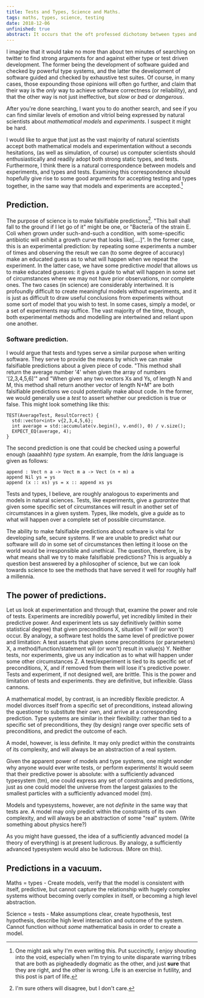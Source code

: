```yaml
---
title: Tests and Types, Science and Maths. 
tags: maths, types, science, testing
date: 2018-12-06
unfinished: true
abstract: It occurs that the oft professed dichotomy between types and tests is anything but. In fact, their relationship bears quite a close resemblance to the relationship between maths and science. This post gives a brief overview of the similarities, and argues (as many do), that neither tests, nor types, are sufficient on their own. 
---
```

I imagine that it would take no more than about ten minutes of searching on twitter to find strong arguments for and against either type or test driven development. The former being the development of software guided and checked by powerful type systems, and the latter the development of software guided and checked by exhaustive test suites. Of course, in many cases, those expounding those opinions will often go further, and claim that their way is the *only* way to achieve software correctness (or reliability), and that the other way is not just ineffective, but *slow* or *bad* or *dangerous*. 

After you're done searching, I want you to do another search, and see if you can find similar levels of emotion and vitriol being expressed by natural scientists about *mathematical models* and *experiments*. I suspect it might be hard. 

I would like to argue that just as the vast majority of natural scientists accept both mathematical models and experimentation without a seconds hesitations, (as well as simulation, of course) us computer scientists should enthusiastically and readily adopt both strong static types, and tests. Furthermore, I think there is a natural correspondence between models and experiments, and types and tests.  Examining this correspondence should hopefully give rise to some good arguments for accepting testing and types together, in the same way that models and experiments are accepted.[^why]

## Prediction.
The purpose of science is to make falsifiable predictions[^science]. "This ball shall fall to the ground if I let go of it" might be one, or "Bacteria of the strain E. Coli when grown under such-and-such a condition, with some-specific antibiotic will exhibit a growth curve that looks like[....]". 
In the former case, this is an experimental prediction: by repeating some experiments a number of times and observing the result we can (to some degree of accuracy) make an educated guess as to what will happen when we repeat the experiment. In the latter case, we have some predictive *model* that allows us to make educated guesses: it gives a guide to what will happen in some set of circumstances where we may not have prior observations, nor complete ones. 
The two cases (in science) are considerably intertwined. It is profoundly difficult to create meaningful models without experiments, and it is just as difficult to draw useful conclusions from experiments without some sort of model that you wish to test. In some cases, simply a model, or a set of experiments may suffice. The vast majority of the time, though, both experimental methods and modelling are intertwined and reliant upon one another. 

### Software prediction. 
I would argue that tests and types serve a similar purpose when writing software. They serve to provide the means by which we can make falsifiable predictions about a given piece of code. 
"This method shall return the average number '4' when given the array of numbers '[2,3,4,5,6]'" and "When given any two vectors Xs and Ys, of length N and M, this method shall return another vector of length N+M" are both falsifiable predictions we could potentially make about code. 
In the former, we would generally use a *test* to assert whether our prediction is true or false. This might look something like this: 

```language=C++
TEST(AverageTest, ResultCorrect) {
  std::vector<int> v{2,3,4,5,6};
  int average = std::accumulate(v.begin(), v.end(), 0) / v.size();
  EXPECT_EQ(average, 4);
}
```
The second prediction is one that could be checked using a powerful enough (aaaahhh) *type system*. An example, from the *Idris* language is given as follows: 

```language=Idris
append : Vect n a -> Vect m a -> Vect (n + m) a
append Nil ys = ys 
append (x :: xs) ys = x :: append xs ys
```

Tests and types, I believe, are roughly analogous to experiments and models in natural sciences. Tests, like experiments, give a *guarantee* that given some specific set of circumstances will result in another set of circumstances in a given system. Types, like models, give a *guide* as to what will happen over a complete set of possible circumstance.

The ability to make falsifiable predictions about software is vital for developing safe, secure systems. If we are unable to predict what our software will *do* in some set of circumstances then letting it loose on the world would be irresponsible and unethical. The question, therefore, is by what means shall we try to make falsifiable predictions? This is arguably a question best answered by a philosopher of science, but we can look towards science to see the methods that have served it well for roughly half a millennia. 

## The power of predictions. 

Let us look at experimentation and through that, examine the power and role of tests. Experiments are incredibly powerful, yet incredibly limited in their predictive power. And experiment lets us say definitively (within some statistical degree) that given preconditions X, situation Y *will* (or won't) occur. By analogy, a software test holds the same level of predictive power and limitation: A test asserts that given some preconditions (or parameters) X, a method/function/statement will (or won't) result in value(s) Y. 
Neither tests, nor experiments, give us any indication as to what will happen under some other circumstances Z. A test/experiment is tied to its specific set of preconditions, X, and if removed from them will lose it's predictive power. Tests and experiment, if not designed well, are brittle. This is the power and limitation of tests and experiments. they are definitive, but inflexible. Glass cannons. 

A mathematical model, by contrast, is an incredibly flexible predictor. A model divorces itself from a specific set of preconditions, instead allowing the questioner to substitute their own, and arrive at a corresponding prediction. 
Type systems are similar in their flexibility: rather than tied to a specific set of preconditions, they (by design) range over specific sets of preconditions, and predict the outcome of each. 

A model, however, is less definite. It may only predict within the constraints of its complexity, and will always be an abstraction of a real system. 

Given the apparent power of models and type systems, one might wonder why anyone would ever write tests, or perform experiments! It would seem that their predictive power is absolute: with a sufficiently advanced typesystem (tm), one could express any set of constraints and predictions, just as one could model the universe from the largest galaxies to the smallest particles with a sufficiently advanced model (tm). 

Models and typesystems, however, are not *definite* in the same way that tests are. A model may only predict within the constraints of its own complexity, and will always be an abstraction of some "real" system. (Write something about physics here?)

As you might have guessed, the idea of a sufficiently advanced model (a theory of everything) is at present ludicrous. By analogy, a sufficiently advanced typesystem would also be ludicrous. (More on this). 

## Predictions in a vacuum.





Maths = types - Create models, verify that the model is consistent with itself, predictive, but cannot capture the relationship with hugely complex systems without becoming overly complex in itself, or becoming a high level abstraction. 

Science = tests - Make assumptions clear, create hypothesis, test hypothesis, describe high level interaction and outcome of the system. Cannot function without _some_ mathematical basis in order to create a model. 

[^science]: I'm sure others will disagree, but I don't care. 
[^why]: One might ask why I'm even writing this. Put succinctly, I enjoy shouting into the void, especially when I'm trying to unite disparate warring tribes that are both as pigheadedly dogmatic as the other, and just **sure** that they are right, and the other is wrong. Life is an exercise in futility, and this post is part of life.  